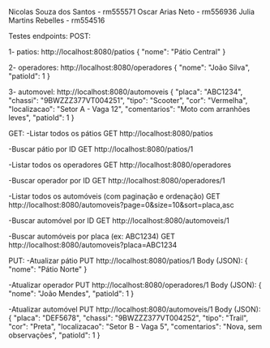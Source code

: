 Nicolas Souza dos Santos - rm555571
Oscar Arias Neto - rm556936
Julia Martins Rebelles - rm554516

Testes endpoints:
POST:

1- patios: http://localhost:8080/patios
{
  "nome": "Pátio Central"
}

2- operadores: http://localhost:8080/operadores
{
  "nome": "João Silva",
  "patioId": 1
}

3- automovel: http://localhost:8080/automoveis
{
  "placa": "ABC1234",
  "chassi": "9BWZZZ377VT004251",
  "tipo": "Scooter",
  "cor": "Vermelha",
  "localizacao": "Setor A - Vaga 12",
  "comentarios": "Moto com arranhões leves",
  "patioId": 1
}

GET:
-Listar todos os pátios
GET http://localhost:8080/patios

-Buscar pátio por ID
GET http://localhost:8080/patios/1

-Listar todos os operadores
GET http://localhost:8080/operadores

-Buscar operador por ID
GET http://localhost:8080/operadores/1

-Listar todos os automóveis (com paginação e ordenação)
GET http://localhost:8080/automoveis?page=0&size=10&sort=placa,asc

-Buscar automóvel por ID
GET http://localhost:8080/automoveis/1

-Buscar automóveis por placa (ex: ABC1234)
GET http://localhost:8080/automoveis?placa=ABC1234

PUT:
-Atualizar pátio
PUT http://localhost:8080/patios/1
Body (JSON):
{
  "nome": "Pátio Norte"
}

-Atualizar operador
PUT http://localhost:8080/operadores/1
Body (JSON):
{
  "nome": "João Mendes",
  "patioId": 1
}

-Atualizar automóvel
PUT http://localhost:8080/automoveis/1
Body (JSON):
{
  "placa": "DEF5678",
  "chassi": "9BWZZZ377VT004252",
  "tipo": "Trail",
  "cor": "Preta",
  "localizacao": "Setor B - Vaga 5",
  "comentarios": "Nova, sem observações",
  "patioId": 1
}
